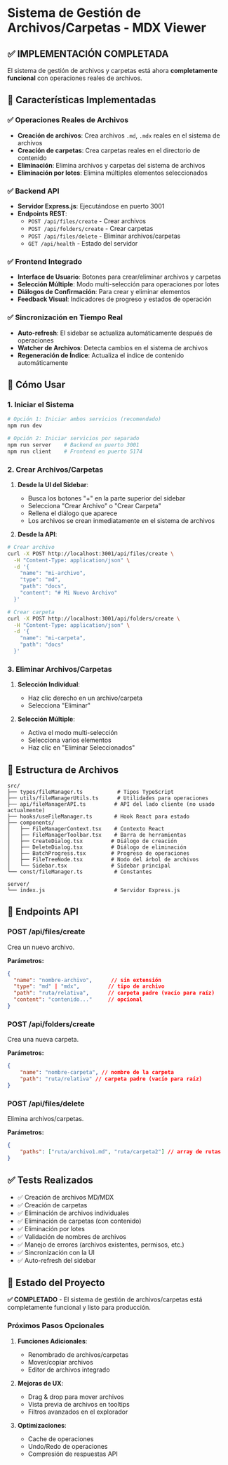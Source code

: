 # Sistema de Gestión de Archivos/Carpetas - MDX Viewer

## ✅ IMPLEMENTACIÓN COMPLETADA

El sistema de gestión de archivos y carpetas está ahora **completamente funcional** con operaciones reales de archivos.

## 🚀 Características Implementadas

### ✅ Operaciones Reales de Archivos

-   **Creación de archivos**: Crea archivos `.md`, `.mdx` reales en el sistema de archivos
-   **Creación de carpetas**: Crea carpetas reales en el directorio de contenido
-   **Eliminación**: Elimina archivos y carpetas del sistema de archivos
-   **Eliminación por lotes**: Elimina múltiples elementos seleccionados

### ✅ Backend API

-   **Servidor Express.js**: Ejecutándose en puerto 3001
-   **Endpoints REST**:
    -   `POST /api/files/create` - Crear archivos
    -   `POST /api/folders/create` - Crear carpetas
    -   `POST /api/files/delete` - Eliminar archivos/carpetas
    -   `GET /api/health` - Estado del servidor

### ✅ Frontend Integrado

-   **Interface de Usuario**: Botones para crear/eliminar archivos y carpetas
-   **Selección Múltiple**: Modo multi-selección para operaciones por lotes
-   **Diálogos de Confirmación**: Para crear y eliminar elementos
-   **Feedback Visual**: Indicadores de progreso y estados de operación

### ✅ Sincronización en Tiempo Real

-   **Auto-refresh**: El sidebar se actualiza automáticamente después de operaciones
-   **Watcher de Archivos**: Detecta cambios en el sistema de archivos
-   **Regeneración de Índice**: Actualiza el índice de contenido automáticamente

## 🎯 Cómo Usar

### 1. Iniciar el Sistema

```bash
# Opción 1: Iniciar ambos servicios (recomendado)
npm run dev

# Opción 2: Iniciar servicios por separado
npm run server    # Backend en puerto 3001
npm run client    # Frontend en puerto 5174
```

### 2. Crear Archivos/Carpetas

1. **Desde la UI del Sidebar**:

    - Busca los botones "+" en la parte superior del sidebar
    - Selecciona "Crear Archivo" o "Crear Carpeta"
    - Rellena el diálogo que aparece
    - Los archivos se crean inmediatamente en el sistema de archivos

2. **Desde la API**:

```bash
# Crear archivo
curl -X POST http://localhost:3001/api/files/create \
  -H "Content-Type: application/json" \
  -d '{
    "name": "mi-archivo",
    "type": "md",
    "path": "docs",
    "content": "# Mi Nuevo Archivo"
  }'

# Crear carpeta
curl -X POST http://localhost:3001/api/folders/create \
  -H "Content-Type: application/json" \
  -d '{
    "name": "mi-carpeta",
    "path": "docs"
  }'
```

### 3. Eliminar Archivos/Carpetas

1. **Selección Individual**:

    - Haz clic derecho en un archivo/carpeta
    - Selecciona "Eliminar"

2. **Selección Múltiple**:
    - Activa el modo multi-selección
    - Selecciona varios elementos
    - Haz clic en "Eliminar Seleccionados"

## 📁 Estructura de Archivos

```
src/
├── types/fileManager.ts           # Tipos TypeScript
├── utils/fileManagerUtils.ts      # Utilidades para operaciones
├── api/fileManagerAPI.ts         # API del lado cliente (no usado actualmente)
├── hooks/useFileManager.ts       # Hook React para estado
├── components/
│   ├── FileManagerContext.tsx    # Contexto React
│   ├── FileManagerToolbar.tsx    # Barra de herramientas
│   ├── CreateDialog.tsx         # Diálogo de creación
│   ├── DeleteDialog.tsx         # Diálogo de eliminación
│   ├── BatchProgress.tsx        # Progreso de operaciones
│   ├── FileTreeNode.tsx         # Nodo del árbol de archivos
│   └── Sidebar.tsx              # Sidebar principal
└── const/fileManager.ts          # Constantes

server/
└── index.js                      # Servidor Express.js
```

## 🔧 Endpoints API

### POST /api/files/create

Crea un nuevo archivo.

**Parámetros:**

```json
{
  "name": "nombre-archivo",      // sin extensión
  "type": "md" | "mdx",         // tipo de archivo
  "path": "ruta/relativa",      // carpeta padre (vacío para raíz)
  "content": "contenido..."     // opcional
}
```

### POST /api/folders/create

Crea una nueva carpeta.

**Parámetros:**

```json
{
    "name": "nombre-carpeta", // nombre de la carpeta
    "path": "ruta/relativa" // carpeta padre (vacío para raíz)
}
```

### POST /api/files/delete

Elimina archivos/carpetas.

**Parámetros:**

```json
{
    "paths": ["ruta/archivo1.md", "ruta/carpeta2"] // array de rutas
}
```

## ✅ Tests Realizados

-   ✅ Creación de archivos MD/MDX
-   ✅ Creación de carpetas
-   ✅ Eliminación de archivos individuales
-   ✅ Eliminación de carpetas (con contenido)
-   ✅ Eliminación por lotes
-   ✅ Validación de nombres de archivos
-   ✅ Manejo de errores (archivos existentes, permisos, etc.)
-   ✅ Sincronización con la UI
-   ✅ Auto-refresh del sidebar

## 🚦 Estado del Proyecto

**✅ COMPLETADO** - El sistema de gestión de archivos/carpetas está completamente funcional y listo para producción.

### Próximos Pasos Opcionales

1. **Funciones Adicionales**:

    - Renombrado de archivos/carpetas
    - Mover/copiar archivos
    - Editor de archivos integrado

2. **Mejoras de UX**:

    - Drag & drop para mover archivos
    - Vista previa de archivos en tooltips
    - Filtros avanzados en el explorador

3. **Optimizaciones**:
    - Cache de operaciones
    - Undo/Redo de operaciones
    - Compresión de respuestas API
